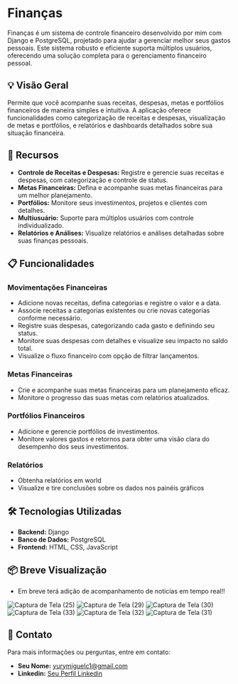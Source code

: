 # Finanças

Finanças é um sistema de controle financeiro desenvolvido por mim com Django e PostgreSQL, projetado para ajudar a gerenciar melhor seus gastos pessoais. Este sistema robusto e eficiente suporta múltiplos usuários, oferecendo uma solução completa para o gerenciamento financeiro pessoal.

## 💡 Visão Geral

Permite que você acompanhe suas receitas, despesas, metas e portfólios financeiros de maneira simples e intuitiva. A aplicação oferece funcionalidades como categorização de receitas e despesas, visualização de metas e portfólios, e relatórios e dashboards detalhados sobre sua situação financeira.

## 🚀 Recursos

- **Controle de Receitas e Despesas:** Registre e gerencie suas receitas e despesas, com categorização e controle de status.
- **Metas Financeiras:** Defina e acompanhe suas metas financeiras para um melhor planejamento.
- **Portfólios:** Monitore seus investimentos, projetos e clientes com detalhes.
- **Multiusuário:** Suporte para múltiplos usuários com controle individualizado.
- **Relatórios e Análises:** Visualize relatórios e análises detalhadas sobre suas finanças pessoais.

## 📋 Funcionalidades

### Movimentações Financeiras

- Adicione novas receitas, defina categorias e registre o valor e a data.
- Associe receitas a categorias existentes ou crie novas categorias conforme necessário.
- Registre suas despesas, categorizando cada gasto e definindo seu status.
- Monitore suas despesas com detalhes e visualize seu impacto no saldo total.
- Visualize o fluxo financeiro com opção de filtrar lançamentos.

### Metas Financeiras

- Crie e acompanhe suas metas financeiras para um planejamento eficaz.
- Monitore o progresso das suas metas com relatórios atualizados.

### Portfólios Financeiros

- Adicione e gerencie portfólios de investimentos.
- Monitore valores gastos e retornos para obter uma visão clara do desempenho dos seus investimentos.

### Relatórios

- Obtenha relatórios em world
- Visualize e tire conclusões sobre os dados nos painéis gráficos

## 🛠️ Tecnologias Utilizadas

- **Backend:** Django
- **Banco de Dados:** PostgreSQL
- **Frontend:** HTML, CSS, JavaScript

## 📦 Breve Visualização
 - Em breve terá adição de acompanhamento de noticías em tempo real!!


![Captura de Tela (25)](https://github.com/user-attachments/assets/94470f29-141d-41e2-b41d-2bd90f6c8151)
![Captura de Tela (29)](https://github.com/user-attachments/assets/ed0db2b6-a3de-49ca-bac5-a510d30d1846)
![Captura de Tela (30)](https://github.com/user-attachments/assets/6209cb41-4c36-4b61-a3b7-66d17d89a454)
![Captura de Tela (33)](https://github.com/user-attachments/assets/7430c921-8e9e-43b4-a32f-cb4da3e4110d)
![Captura de Tela (32)](https://github.com/user-attachments/assets/f9b954bc-bdf4-4a2c-9787-fe2c43a8cf4a)
![Captura de Tela (31)](https://github.com/user-attachments/assets/daeaee57-9897-42a4-951a-a0a6971a71d4)


## 📧 Contato


Para mais informações ou perguntas, entre em contato:

- **Seu Nome:** yurymiguelc1@gmail.com
- **Linkedin:** [Seu Perfil Linkedin]([https://github.com/SeuUsuario](https://www.linkedin.com/in/yury-miguel-827478315/))
